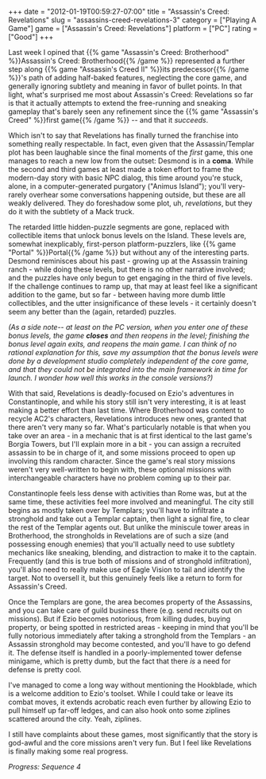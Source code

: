 +++
date = "2012-01-19T00:59:27-07:00"
title = "Assassin's Creed: Revelations"
slug = "assassins-creed-revelations-3"
category = ["Playing A Game"]
game = ["Assassin's Creed: Revelations"]
platform = ["PC"]
rating = ["Good"]
+++

Last week I opined that {{% game "Assassin's Creed: Brotherhood" %}}Assassin's Creed: Brotherhood{{% /game %}} represented a further step along {{% game "Assassin's Creed II" %}}its predecessor{{% /game %}}'s path of adding half-baked features, neglecting the core game, and generally ignoring subtlety and meaning in favor of bullet points.  In that light, what's surprised me most about Assassin's Creed: Revelations so far is that it actually attempts to extend the free-running and sneaking gameplay that's barely seen any refinement since the {{% game "Assassin's Creed" %}}first game{{% /game %}} -- and that it <i>succeeds</i>.

Which isn't to say that Revelations has finally turned the franchise into something really respectable.  In fact, even given that the Assassin/Templar plot has been laughable since the final moments of the <i>first</i> game, this one manages to reach a new low from the outset: Desmond is in a <b>coma</b>.  While the second and third games at least made a token effort to frame the modern-day story with basic NPC dialog, this time around you're stuck, alone, in a computer-generated purgatory ("Animus Island"); you'll very-rarely overhear some conversations happening outside, but these are all weakly delivered.  They do foreshadow some plot, uh, <i>revelations</i>, but they do it with the subtlety of a Mack truck.

The retarded little hidden-puzzle segments are gone, replaced with collectible items that unlock bonus levels on the Island.  These levels are, somewhat inexplicably, first-person platform-puzzlers, like {{% game "Portal" %}}Portal{{% /game %}} but without any of the interesting parts.  Desmond reminisces about his past - growing up at the Assassin training ranch - while doing these levels, but there is no other narrative involved; and the puzzles have only begun to get engaging in the third of five levels.  If the challenge continues to ramp up, that may at least feel like a significant addition to the game, but so far - between having more dumb little collectibles, and the utter insignificance of these levels - it certainly doesn't seem any better than the (again, retarded) puzzles.

<i>(As a side note-- at least on the PC version, when you enter one of these bonus levels, the game <b>closes</b> and then reopens in the level; finishing the bonus level again exits, and reopens the main game.  I can think of no rational explanation for this, save my assumption that the bonus levels were done by a development studio completely independent of the core game, and that they could not be integrated into the main framework in time for launch.  I wonder how well this works in the console versions?)</i>

With that said, Revelations is deadly-focused on Ezio's adventures in Constantinople, and while his story still isn't very interesting, it is at least making a better effort than last time.  Where Brotherhood was content to recycle AC2's characters, Revelations introduces new ones, granted that there aren't very many so far.  What's particularly notable is that when you take over an area - in a mechanic that is at first identical to the last game's Borgia Towers, but I'll explain more in a bit - you can assign a recruited assassin to be in charge of it, and some missions proceed to open up involving this random character.  Since the game's real story missions weren't very well-written to begin with, these optional missions with interchangeable characters have no problem coming up to their par.

Constantinople feels less dense with activities than Rome was, but at the same time, these activities feel more involved and meaningful.  The city still begins as mostly taken over by Templars; you'll have to infiltrate a stronghold and take out a Templar captain, then light a signal fire, to clear the rest of the Templar agents out.  But unlike the miniscule tower areas in Brotherhood, the strongholds in Revelations are of such a size (and possessing enough enemies) that you'll actually need to use subtlety mechanics like sneaking, blending, and distraction to make it to the captain.  Frequently (and this is true both of missions and of stronghold infiltration), you'll also need to really make use of Eagle Vision to tail and identify the target.  Not to oversell it, but this genuinely feels like a return to form for Assassin's Creed.

Once the Templars are gone, the area becomes property of the Assassins, and you can take care of guild business there (e.g. send recruits out on missions).  But if Ezio becomes notorious, from killing dudes, buying property, or being spotted in restricted areas - keeping in mind that you'll be fully notorious immediately after taking a stronghold from the Templars - an Assassin stronghold may become contested, and you'll have to go defend it.  The defense itself is handled in a poorly-implemented tower defense minigame, which is pretty dumb, but the fact that there <i>is</i> a need for defense is pretty cool.

I've managed to come a long way without mentioning the Hookblade, which is a welcome addition to Ezio's toolset.  While I could take or leave its combat moves, it extends acrobatic reach even further by allowing Ezio to pull himself up far-off ledges, and can also hook onto some ziplines scattered around the city.  Yeah, ziplines.

I still have complaints about these games, most significantly that the story is god-awful and the core missions aren't very fun.  But I feel like Revelations is finally making some real progress.

<i>Progress: Sequence 4</i>
